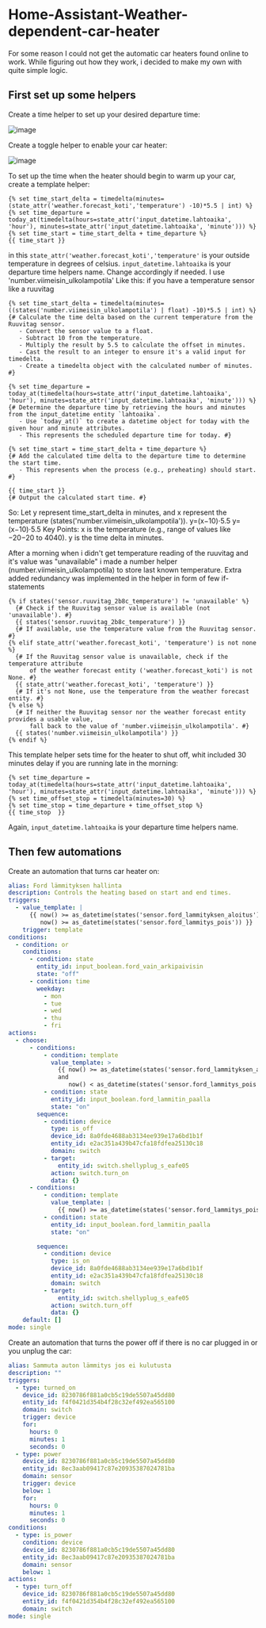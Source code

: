 # Home-Assistant-Weather-dependent-car-heater
For some reason I could not get the automatic car heaters found online to work. While figuring out how they work, i decided to make my own with quite simple logic.

## First set up some helpers
Create a time helper to set up your desired departure time:

![image](https://github.com/user-attachments/assets/e39b9b19-3c52-45ae-ba27-85657e6dd6fa)

Create a toggle helper to enable your car heater:

![image](https://github.com/user-attachments/assets/60ecf4d4-5038-47cd-b4bb-c0a9da18997d)


To set up the time when the heater should begin to warm up your car, create a template helper:
```jinja2
{% set time_start_delta = timedelta(minutes=(state_attr('weather.forecast_koti','temperature') -10)*5.5 | int) %}
{% set time_departure = today_at(timedelta(hours=state_attr('input_datetime.lahtoaika', 'hour'), minutes=state_attr('input_datetime.lahtoaika', 'minute'))) %}
{% set time_start = time_start_delta + time_departure %}
{{ time_start }}
```
in this `state_attr('weather.forecast_koti','temperature'` is your outside temperature in degrees of celsius.
`input_datetime.lahtoaika` is your departure time helpers name.
Change accordingly if needed. I use 'number.viimeisin_ulkolampotila'
Like this: if you have a temperature sensor like a ruuvitag
```jinja2
{% set time_start_delta = timedelta(minutes=((states('number.viimeisin_ulkolampotila') | float) -10)*5.5 | int) %}
{# Calculate the time delta based on the current temperature from the Ruuvitag sensor.
   - Convert the sensor value to a float.
   - Subtract 10 from the temperature.
   - Multiply the result by 5.5 to calculate the offset in minutes.
   - Cast the result to an integer to ensure it's a valid input for timedelta.
   - Create a timedelta object with the calculated number of minutes. #}

{% set time_departure = today_at(timedelta(hours=state_attr('input_datetime.lahtoaika', 'hour'), minutes=state_attr('input_datetime.lahtoaika', 'minute'))) %}
{# Determine the departure time by retrieving the hours and minutes from the input_datetime entity `lahtoaika`.
   - Use `today_at()` to create a datetime object for today with the given hour and minute attributes.
   - This represents the scheduled departure time for today. #}

{% set time_start = time_start_delta + time_departure %}
{# Add the calculated time delta to the departure time to determine the start time.
   - This represents when the process (e.g., preheating) should start. #}

{{ time_start }}
{# Output the calculated start time. #}

```
So:
Let y represent time_start_delta in minutes, and x represent the temperature (states('number.viimeisin_ulkolampotila')).
y=(x−10)⋅5.5
y=(x−10)⋅5.5
Key Points:
x is the temperature (e.g., range of values like −20−20 to 4040).
y is the time delta in minutes.

After a morning when i didn't get temperature reading of the ruuvitag and it's value was "unavailable" i made a number helper (number.viimeisin_ulkolampotila) to store last known temperature. Extra added redundancy was implemented in the helper in form of few if-statements
```jinja2
{% if states('sensor.ruuvitag_2b8c_temperature') != 'unavailable' %}
  {# Check if the Ruuvitag sensor value is available (not 'unavailable'). #}
  {{ states('sensor.ruuvitag_2b8c_temperature') }}
  {# If available, use the temperature value from the Ruuvitag sensor. #}
{% elif state_attr('weather.forecast_koti', 'temperature') is not none %}
  {# If the Ruuvitag sensor value is unavailable, check if the temperature attribute 
      of the weather forecast entity ('weather.forecast_koti') is not None. #}
  {{ state_attr('weather.forecast_koti', 'temperature') }}
  {# If it's not None, use the temperature from the weather forecast entity. #}
{% else %}
  {# If neither the Ruuvitag sensor nor the weather forecast entity provides a usable value, 
      fall back to the value of 'number.viimeisin_ulkolampotila'. #}
  {{ states('number.viimeisin_ulkolampotila') }}
{% endif %}
```
This template helper sets time for the heater to shut off, whit included 30 minutes delay if you are running late in the morning:
```jinja2
{% set time_departure = today_at(timedelta(hours=state_attr('input_datetime.lahtoaika', 'hour'), minutes=state_attr('input_datetime.lahtoaika', 'minute'))) %}
{% set time_offset_stop = timedelta(minutes=30) %}
{% set time_stop = time_departure + time_offset_stop %}
{{ time_stop  }}
```
Again, `input_datetime.lahtoaika` is your departure time helpers name.

## Then few automations

Create an automation that turns car heater on:
```yaml
alias: Ford lämmityksen hallinta
description: Controls the heating based on start and end times.
triggers:
  - value_template: |
      {{ now() >= as_datetime(states('sensor.ford_lammityksen_aloitus')) or
         now() >= as_datetime(states('sensor.ford_lammitys_pois')) }}
    trigger: template
conditions:
  - condition: or
    conditions:
      - condition: state
        entity_id: input_boolean.ford_vain_arkipaivisin
        state: "off"
      - condition: time
        weekday:
          - mon
          - tue
          - wed
          - thu
          - fri
actions:
  - choose:
      - conditions:
          - condition: template
            value_template: >
              {{ now() >= as_datetime(states('sensor.ford_lammityksen_aloitus'))
              and
                 now() < as_datetime(states('sensor.ford_lammitys_pois')) }}
          - condition: state
            entity_id: input_boolean.ford_lammitin_paalla
            state: "on"
        sequence:
          - condition: device
            type: is_off
            device_id: 8a0fde4688ab3134ee939e17a6bd1b1f
            entity_id: e2ac351a439b47cfa18fdfea25130c18
            domain: switch
          - target:
              entity_id: switch.shellyplug_s_eafe05
            action: switch.turn_on
            data: {}
      - conditions:
          - condition: template
            value_template: |
              {{ now() >= as_datetime(states('sensor.ford_lammitys_pois')) }}
          - condition: state
            entity_id: input_boolean.ford_lammitin_paalla
            state: "on"

        sequence:
          - condition: device
            type: is_on
            device_id: 8a0fde4688ab3134ee939e17a6bd1b1f
            entity_id: e2ac351a439b47cfa18fdfea25130c18
            domain: switch
          - target:
              entity_id: switch.shellyplug_s_eafe05
            action: switch.turn_off
            data: {}
    default: []
mode: single

```

Create an automation that turns the power off if there is no car plugged in or you unplug the car:
```yaml
alias: Sammuta auton lämmitys jos ei kulutusta
description: ""
triggers:
  - type: turned_on
    device_id: 8230786f881a0cb5c19de5507a45dd80
    entity_id: f4f0421d354b4f28c32ef492ea565100
    domain: switch
    trigger: device
    for:
      hours: 0
      minutes: 1
      seconds: 0
  - type: power
    device_id: 8230786f881a0cb5c19de5507a45dd80
    entity_id: 8ec3aab09417c87e20935387024781ba
    domain: sensor
    trigger: device
    below: 1
    for:
      hours: 0
      minutes: 1
      seconds: 0
conditions:
  - type: is_power
    condition: device
    device_id: 8230786f881a0cb5c19de5507a45dd80
    entity_id: 8ec3aab09417c87e20935387024781ba
    domain: sensor
    below: 1
actions:
  - type: turn_off
    device_id: 8230786f881a0cb5c19de5507a45dd80
    entity_id: f4f0421d354b4f28c32ef492ea565100
    domain: switch
mode: single
```
